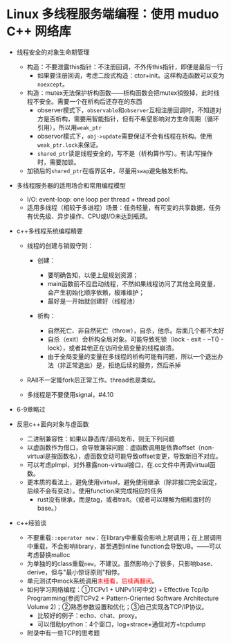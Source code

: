 # Linux 多线程服务端编程：使用 muduo C++ 网络库

  * 线程安全的对象生命期管理
    * 构造：不要泄露this指针：不注册回调，不外传this指针，即便是最后一行
      * 如果要注册回调，考虑二段式构造：ctor+init。这样构造函数可以变为`noexcept`。
    * 构造：mutex无法保护析构函数——析构函数会把mutex销毁掉，此时线程不安全。需要一个在析构后还存在的东西
      * observer模式下，`observable`和`observer`互相注册回调时，不知道对方是否析构，需要用智能指针，但有不希望影响对方生命周期（循环引用），所以用`weak_ptr`
      * observor模式下，`obj->update`需要保证不会有线程在析构。使用`weak_ptr.lock`来保证。
      * `shared_ptr`读是线程安全的，写不是（析构算作写）。有读/写操作时，需要加锁。
    * 加锁后的`shared_ptr`在临界区中，尽量用`swap`避免触发析构。
    
* 多线程服务器的适用场合和常用编程模型
  * I/O: event-loop: one loop per thread + thread pool
  * 适用多线程（相较于多进程）场景：任务轻量，有可变的共享数据，任务有优先级、异步操作、CPU或I/O未达到瓶颈。

* c++多线程系统编程精要
  * 线程的创建与销毁守则：
    * 创建：
      * 要明确告知，以便上层规划资源；
      * main函数前不应启动线程，不然如果线程访问了其他全局变量，会产生初始化顺序依赖，极难维护；
      * 最好是一开始就创建好（线程池）
    
    * 析构：
      * 自然死亡、非自然死亡（throw），自杀，他杀。后面几个都不太好
      * 自杀（exit）会析构全局对象。可能导致死锁（lock - exit - ~T() - lock），或者其他正在访问全局变量的线程崩溃。
      * 由于全局变量的变量在多线程的析构可能有问题，所以一个退出办法（非正常退出）是，拒绝后续的服务，然后杀掉
    
  * RAII不一定能fork后正常工作。thread也是类似。
  
  * 多线程是不要使用signal，#4.10
  
* 6-9章略过

* 反思c++面向对象与虚函数

  * 二进制兼容性：如果以静态库/源码发布，则无下列问题
  * 以虚函数作为借口，会导致兼容问题：虚函数调用是依靠offset（non-virtual是按函数名），虚函数变动可能导致offset变更，导致新旧不对应。
  * 可以考虑pImpl，对外暴露non-virtual接口，在.cc文件中再调virtual函数。
  * 更本质的看法上，避免使用virtual，避免使用继承（除非接口完全固定，后续不会有变动）。使用function来完成相应的任务
    * rust没有继承，而是tag，或者trait。（或者可以理解为细粒度时的base。）

* c++经验谈

  * 不要重载`::operator new`：在library中重载会影响上层调用；在上层调用中重载，不会影响library，甚至遇到inline function会导致UB。——可以考虑替换malloc
  * 为单独的的class重载`new`，不建议。虽然影响小了很多，只影响base、derive，但与"最小惊讶原则"相悖。
  * 单元测试中mock系统调用<font color=red>未细看，后续再翻阅</font>。
  * 如何学习网络编程：①TCPv1 + UNPv1(可中文) + Effective Tcp/Ip Programming(参阅TCPv2 + Pattern-Oriented Software Architecture Volume 2)；②熟悉参数设置和优化；③自己实现各TCP/IP协议。
    * 比较好的例子：echo、chat、proxy。
    * 可以借助Ipython：4个窗口，log+strace+通信对方+tcpdump
  * 附录中有一些TCP的思考题